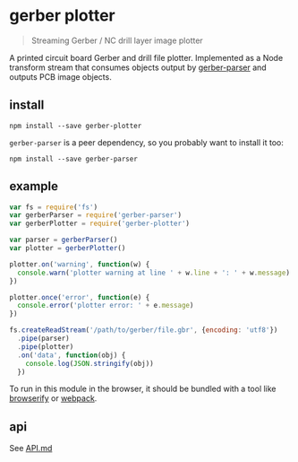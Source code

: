 # gerber plotter

> Streaming Gerber / NC drill layer image plotter

A printed circuit board Gerber and drill file plotter. Implemented as a Node transform stream that consumes objects output by [gerber-parser](../gerber-parser) and outputs PCB image objects.

## install

```shell
npm install --save gerber-plotter
```

`gerber-parser` is a peer dependency, so you probably want to install it too:

```shell
npm install --save gerber-parser
```

## example

```js
var fs = require('fs')
var gerberParser = require('gerber-parser')
var gerberPlotter = require('gerber-plotter')

var parser = gerberParser()
var plotter = gerberPlotter()

plotter.on('warning', function(w) {
  console.warn('plotter warning at line ' + w.line + ': ' + w.message)
})

plotter.once('error', function(e) {
  console.error('plotter error: ' + e.message)
})

fs.createReadStream('/path/to/gerber/file.gbr', {encoding: 'utf8'})
  .pipe(parser)
  .pipe(plotter)
  .on('data', function(obj) {
    console.log(JSON.stringify(obj))
  })
```

To run in this module in the browser, it should be bundled with a tool like [browserify](http://browserify.org/) or [webpack](http://webpack.github.io/).

## api

See [API.md](./API.md)
